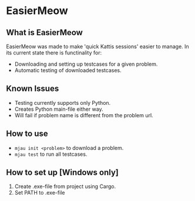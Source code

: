 # EasierMeow

## What is EasierMeow
EasierMeow was made to make 'quick Kattis sessions' easier to manage. In its current state there is functinality for:
* Downloading and setting up testcases for a given problem.
* Automatic testing of downloaded testcases.

## Known Issues
* Testing currently supports only Python.
* Creates Python main-file either way.
* Will fail if problem name is different from the problem url. 

## How to use
* ``mjau init <problem>`` to download a problem.
* ``mjau test`` to run all testcases.

## How to set up [Windows only]
1. Create .exe-file from project using Cargo.
2. Set PATH to .exe-file

